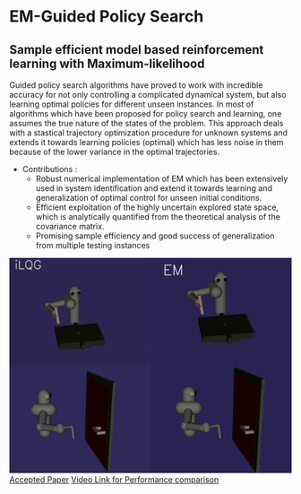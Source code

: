 # EM-Guided Policy Search
## Sample efficient model based reinforcement learning with **Maximum-likelihood**

Guided policy search algorithms have proved to work with incredible accuracy for not only controlling a complicated dynamical system, but also learning optimal policies for different unseen instances. In most of algorithms which have been proposed for policy search and learning, one assumes the true nature of the states of the problem. This approach deals with a stastical trajectory optimization procedure for unknown systems and extends it towards learning policies (optimal) which has less noise in them because of the lower variance in the optimal trajectories. 
* Contributions : 
    * Robust numerical implementation of EM which has been extensively used in system identification and extend it towards learning and generalization of optimal control for unseen initial conditions.
    * Efficient exploitation of the highly
uncertain explored state space, which is analytically quantified from the theoretical analysis of the covariance matrix.
    * Promising sample efficiency and good success of generalization from multiple testing instances

![example GIF](ezgif.com-video-to-gif.gif)
[Accepted Paper](https://arxiv.org/pdf/2010.00304.pdf)
[Video Link for Performance comparison](https://uoneduau-my.sharepoint.com/:v:/g/personal/c3297407_uon_edu_au/EWT4B72ad55HltG7VVKnmqQBivCYWAw_wO8szhIsXc4V7Q?e=C9U1cS)


